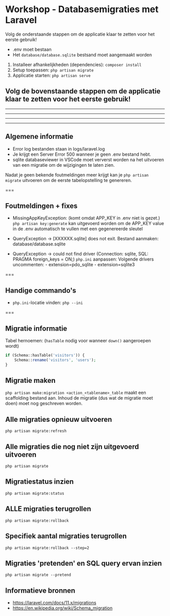 # Workshop - Databasemigraties met Laravel
Volg de onderstaande stappen om de applicatie klaar te zetten voor het eerste gebruik!

- .env moet bestaan
- Het `database/database.sqlite` bestsand moet aangemaakt worden

1. Installeer afhankelijkheden (dependencies): `composer install`
2. Setup toepassen: `php artisan migrate`
3. Applicatie starten: `php artisan serve`

Volg de bovenstaande stappen om de applicatie klaar te zetten voor het eerste gebruik!
---
---
---
---
---

## Algemene informatie
- Error log bestanden staan in logs/laravel.log
- Je krijgt een Server Error 500 wanneer je geen .env bestand hebt.
- sqlite databaseviewer in VSCode moet ververst worden na het uitvoeren van een migratie om de wijzigingen te laten zien.

Nadat je geen bekende foutmeldingen meer krijgt kan je `php artisan migrate` uitvoeren om de eerste tabelopstelling te genereren.

===
## Foutmeldingen + fixes
-  MissingAppKeyException: (komt omdat APP_KEY in .env niet is gezet.)
    `php artisan key:generate` kan uitgevoerd worden om de APP_KEY value in de .env automatisch te vullen met een gegenereerde sleutel

- QueryException -> [XXXXXX.sqlite] does not exit.
    Bestand aanmaken: database/database.sqlite

- QueryException -> could not find driver (Connection: sqlite, SQL: PRAGMA foreign_keys = ON;)
    `php.ini` aanpassen: Volgende drivers uncommenten:
        - extension=pdo_sqlite
        - extension=sqlite3

===
## Handige commando's
- `php.ini`-locatie vinden:
    `php --ini`

===
## Migratie informatie
Tabel hernoemen: (`hasTable` nodig voor wanneer `down()` aangeroepen wordt)
```php
if (Schema::hasTable('visitors')) {
    Schema::rename('visitors', 'users');
}
```

## Migratie maken
`php artisan make:migration <action_<tablename>_table` maakt een scaffolding bestand aan.
Inhoud de migratie (dus wat de migratie moet doen) moet nog geschreven worden.

## Alle migraties opnieuw uitvoeren
`php artisan migrate:refresh`

## Alle migraties die nog niet zijn uitgevoerd uitvoeren
`php artisan migrate`

## Migratiestatus inzien
`php artisan migrate:status`

## ALLE migraties terugrollen
`php artisan migrate:rollback`

## Specifiek aantal migraties terugrollen
`php artisan migrate:rollback --step=2`

## Migraties 'pretenden' en SQL query ervan inzien
`php artisan migrate --pretend`

## Informatieve bronnen
- https://laravel.com/docs/11.x/migrations
- https://en.wikipedia.org/wiki/Schema_migration
